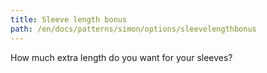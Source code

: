 ```yaml
---
title: Sleeve length bonus
path: /en/docs/patterns/simon/options/sleevelengthbonus
---
```


How much extra length do you want for your sleeves?